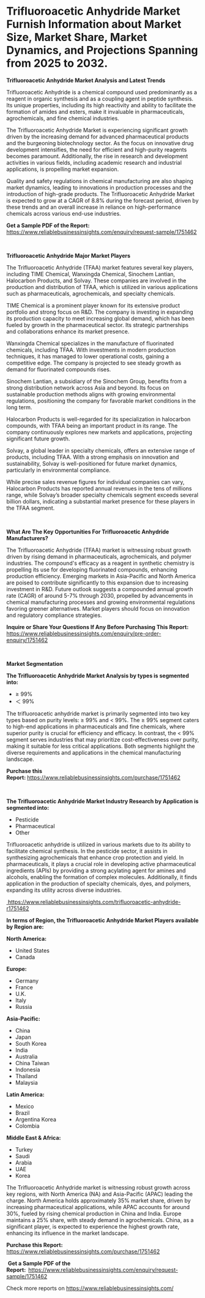 <p><h1>Trifluoroacetic Anhydride Market Furnish Information about Market Size, Market Share, Market Dynamics, and Projections Spanning from 2025 to 2032.</h1></p><p><strong>Trifluoroacetic Anhydride Market Analysis and Latest Trends</strong></p>
<p><p>Trifluoroacetic Anhydride is a chemical compound used predominantly as a reagent in organic synthesis and as a coupling agent in peptide synthesis. Its unique properties, including its high reactivity and ability to facilitate the formation of amides and esters, make it invaluable in pharmaceuticals, agrochemicals, and fine chemical industries. </p><p>The Trifluoroacetic Anhydride Market is experiencing significant growth driven by the increasing demand for advanced pharmaceutical products and the burgeoning biotechnology sector. As the focus on innovative drug development intensifies, the need for efficient and high-purity reagents becomes paramount. Additionally, the rise in research and development activities in various fields, including academic research and industrial applications, is propelling market expansion. </p><p>Quality and safety regulations in chemical manufacturing are also shaping market dynamics, leading to innovations in production processes and the introduction of high-grade products. The Trifluoroacetic Anhydride Market is expected to grow at a CAGR of 8.8% during the forecast period, driven by these trends and an overall increase in reliance on high-performance chemicals across various end-use industries.</p></p>
<p><strong>Get a Sample PDF of the Report:&nbsp;</strong> <a href="https://www.reliablebusinessinsights.com/enquiry/request-sample/1751462?utm_campaign=3107&utm_medium=2&utm_source=Github&utm_content=ia&utm_term=01042025&utm_id=trifluoroacetic-anhydride">https://www.reliablebusinessinsights.com/enquiry/request-sample/1751462</a></p>
<p>&nbsp;</p>
<p><strong>Trifluoroacetic Anhydride Major Market Players</strong></p>
<p><p>The Trifluoroacetic Anhydride (TFAA) market features several key players, including TIME Chemical, Wanxingda Chemical, Sinochem Lantian, Halocarbon Products, and Solvay. These companies are involved in the production and distribution of TFAA, which is utilized in various applications such as pharmaceuticals, agrochemicals, and specialty chemicals.</p><p>TIME Chemical is a prominent player known for its extensive product portfolio and strong focus on R&D. The company is investing in expanding its production capacity to meet increasing global demand, which has been fueled by growth in the pharmaceutical sector. Its strategic partnerships and collaborations enhance its market presence.</p><p>Wanxingda Chemical specializes in the manufacture of fluorinated chemicals, including TFAA. With investments in modern production techniques, it has managed to lower operational costs, gaining a competitive edge. The company is projected to see steady growth as demand for fluorinated compounds rises.</p><p>Sinochem Lantian, a subsidiary of the Sinochem Group, benefits from a strong distribution network across Asia and beyond. Its focus on sustainable production methods aligns with growing environmental regulations, positioning the company for favorable market conditions in the long term. </p><p>Halocarbon Products is well-regarded for its specialization in halocarbon compounds, with TFAA being an important product in its range. The company continuously explores new markets and applications, projecting significant future growth.</p><p>Solvay, a global leader in specialty chemicals, offers an extensive range of products, including TFAA. With a strong emphasis on innovation and sustainability, Solvay is well-positioned for future market dynamics, particularly in environmental compliance.</p><p>While precise sales revenue figures for individual companies can vary, Halocarbon Products has reported annual revenues in the tens of millions range, while Solvay’s broader specialty chemicals segment exceeds several billion dollars, indicating a substantial market presence for these players in the TFAA segment.</p></p>
<p>&nbsp;</p>
<p><strong>What Are The Key Opportunities For Trifluoroacetic Anhydride Manufacturers?</strong></p>
<p><p>The Trifluoroacetic Anhydride (TFAA) market is witnessing robust growth driven by rising demand in pharmaceuticals, agrochemicals, and polymer industries. The compound's efficacy as a reagent in synthetic chemistry is propelling its use for developing fluorinated compounds, enhancing production efficiency. Emerging markets in Asia-Pacific and North America are poised to contribute significantly to this expansion due to increasing investment in R&D. Future outlook suggests a compounded annual growth rate (CAGR) of around 5-7% through 2030, propelled by advancements in chemical manufacturing processes and growing environmental regulations favoring greener alternatives. Market players should focus on innovation and regulatory compliance strategies.</p></p>
<p><strong>Inquire or Share Your Questions If Any Before Purchasing This Report:</strong> <a href="https://www.reliablebusinessinsights.com/enquiry/pre-order-enquiry/1751462?utm_campaign=3107&utm_medium=2&utm_source=Github&utm_content=ia&utm_term=01042025&utm_id=trifluoroacetic-anhydride">https://www.reliablebusinessinsights.com/enquiry/pre-order-enquiry/1751462</a></p>
<p>&nbsp;</p>
<p><strong>Market Segmentation</strong></p>
<p><strong>The Trifluoroacetic Anhydride Market Analysis by types is segmented into:</strong></p>
<p><ul><li>≥ 99%</li><li>＜ 99%</li></ul></p>
<p><p>The trifluoroacetic anhydride market is primarily segmented into two key types based on purity levels: ≥ 99% and < 99%. The ≥ 99% segment caters to high-end applications in pharmaceuticals and fine chemicals, where superior purity is crucial for efficiency and efficacy. In contrast, the < 99% segment serves industries that may prioritize cost-effectiveness over purity, making it suitable for less critical applications. Both segments highlight the diverse requirements and applications in the chemical manufacturing landscape.</p></p>
<p><strong>Purchase this Report:&nbsp;</strong><a href="https://www.reliablebusinessinsights.com/purchase/1751462?utm_campaign=3107&utm_medium=2&utm_source=Github&utm_content=ia&utm_term=01042025&utm_id=trifluoroacetic-anhydride">https://www.reliablebusinessinsights.com/purchase/1751462</a></p>
<p>&nbsp;</p>
<p><strong>The Trifluoroacetic Anhydride Market Industry Research by Application is segmented into:</strong></p>
<p><ul><li>Pesticide</li><li>Pharmaceutical</li><li>Other</li></ul></p>
<p><p>Trifluoroacetic anhydride is utilized in various markets due to its ability to facilitate chemical synthesis. In the pesticide sector, it assists in synthesizing agrochemicals that enhance crop protection and yield. In pharmaceuticals, it plays a crucial role in developing active pharmaceutical ingredients (APIs) by providing a strong acylating agent for amines and alcohols, enabling the formation of complex molecules. Additionally, it finds application in the production of specialty chemicals, dyes, and polymers, expanding its utility across diverse industries.</p></p>
<p><a href="https://www.reliablebusinessinsights.com/trifluoroacetic-anhydride-r1751462?utm_campaign=3107&utm_medium=2&utm_source=Github&utm_content=ia&utm_term=01042025&utm_id=trifluoroacetic-anhydride">&nbsp;https://www.reliablebusinessinsights.com/trifluoroacetic-anhydride-r1751462</a></p>
<p><strong>In terms of Region, the Trifluoroacetic Anhydride Market Players available by Region are:</strong></p>
<p>
    <p> <strong> North America: </strong>
        <ul>
            <li>United States</li>
            <li>Canada</li>
        </ul>
        </p> 
    <p> <strong> Europe: </strong>
        <ul>
            <li>Germany</li>
            <li>France</li>
            <li>U.K.</li>
            <li>Italy</li>
            <li>Russia</li>
        </ul>
        </p> 
    <p> <strong> Asia-Pacific: </strong>
        <ul>
            <li>China</li>
            <li>Japan</li>
            <li>South Korea</li>
            <li>India</li>
            <li>Australia</li>
            <li>China Taiwan</li>
            <li>Indonesia</li>
            <li>Thailand</li>
            <li>Malaysia</li>
        </ul>
        </p> 
    <p> <strong> Latin America: </strong>
        <ul>
            <li>Mexico</li>
            <li>Brazil</li>
            <li>Argentina Korea</li>
            <li>Colombia</li>
        </ul>
        </p> 
    <p> <strong> Middle East & Africa: </strong>
        <ul>
            <li>Turkey</li>
            <li>Saudi</li>
            <li>Arabia</li>
            <li>UAE</li>
            <li>Korea</li>
        </ul>
    </p>
    </p>
<p><p>The Trifluoroacetic Anhydride market is witnessing robust growth across key regions, with North America (NA) and Asia-Pacific (APAC) leading the charge. North America holds approximately 35% market share, driven by increasing pharmaceutical applications, while APAC accounts for around 30%, fueled by rising chemical production in China and India. Europe maintains a 25% share, with steady demand in agrochemicals. China, as a significant player, is expected to experience the highest growth rate, enhancing its influence in the market landscape.</p></p>
<p><strong>Purchase this Report: </strong><a href="https://www.reliablebusinessinsights.com/purchase/1751462?utm_campaign=3107&utm_medium=2&utm_source=Github&utm_content=ia&utm_term=01042025&utm_id=trifluoroacetic-anhydride">https://www.reliablebusinessinsights.com/purchase/1751462</a></p>
<p>&nbsp;<strong>Get a Sample PDF of the Report:&nbsp;&nbsp;</strong><a href="https://www.reliablebusinessinsights.com/enquiry/request-sample/1751462?utm_campaign=3107&utm_medium=2&utm_source=Github&utm_content=ia&utm_term=01042025&utm_id=trifluoroacetic-anhydride">https://www.reliablebusinessinsights.com/enquiry/request-sample/1751462</a></p>
<p><strong></strong></p>
<p>Check more reports on <a href="https://www.reliablebusinessinsights.com/?utm_campaign=3107&utm_medium=2&utm_source=Github&utm_content=ia&utm_term=01042025&utm_id=trifluoroacetic-anhydride">https://www.reliablebusinessinsights.com/</a></p>